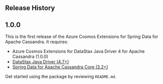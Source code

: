 ## Release History

## 1.0.0

This is the first release of the Azure Cosmos Extensions for Spring Data for Apache Cassandra. It requires:

- Azure Cosmos Extensions for DataStax Java Driver 4 for Apache Cassandra (1.0.0)
- [DataStax Java Driver (4.7+)](http://docs.datastax.com/en/developer/java-driver/latest/)
- [Spring Data for Apache Cassandra Core (3.2+)](https://spring.io/projects/spring-data-cassandra)
  
Get started using the package by reviewing `README.md`.